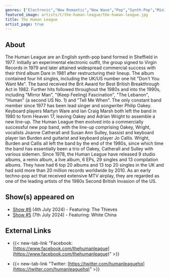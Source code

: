 ```yaml
---
genres: ["Electronic","New Romantic","New Wave","Pop","Synth-Pop","Minimal Synth"]
featured_image: artists/t/the-human-league/the-human-league.jpg
title: The Human League
artist_page: true
---
```

## About

The Human League are an English synth-pop band formed in Sheffield in 1977. Initially an experimental electronic outfit, the group signed to Virgin Records in 1979 and later attained widespread commercial success with their third album Dare in 1981 after restructuring their lineup. The album contained four hit singles, including the UK/US number one hit "Don't You Want Me". The band received the Brit Award for Best British Breakthrough Act in 1982. Further hits followed throughout the 1980s and into the 1990s, including "Mirror Man", "(Keep Feeling) Fascination", "The Lebanon", "Human" (a second US No. 1) and "Tell Me When".
The only constant band member since 1977 has been lead singer and songwriter Philip Oakey. Keyboard players Martyn Ware and Ian Craig Marsh both left the band in 1980 to form Heaven 17, leaving Oakey and Adrian Wright to assemble a new line-up. The Human League then evolved into a commercially successful new pop band, with the line-up comprising Oakey, Wright, vocalists Joanne Catherall and Susan Ann Sulley, bassist and keyboard player Ian Burden and guitarist and keyboard player Jo Callis. Wright, Burden and Callis all left the band by the end of the 1980s, since which time the band has essentially been a trio of Oakey, Catherall and Sulley with various sidemen.
Since 1978, the Human League have released 9 studio albums, a remix album, a live album, 6 EPs, 29 singles and 13 compilation albums. They have had 6 top 20 albums and 13 top 20 singles in the UK and had sold more than 20 million records worldwide by 2010. As an early techno-pop act that received extensive MTV airplay, they are regarded as one of the leading artists of the 1980s Second British Invasion of the US.



## Show(s) appeared on

- [Show #6](/shows/featuring-the-thieves/) (4th July 2024) - Featuring: The Thieves
- [Show #5](/shows/featuring-white-china/) (7th July 2024) - Featuring: White China

## External Links

- {{< new-tab-link "Facebook: [https://www.facebook.com/thehumanleague](https://www.facebook.com/thehumanleague)" >}}


- {{< new-tab-link "Twitter: [https://twitter.com/humanleaguehq](https://twitter.com/humanleaguehq)" >}}


